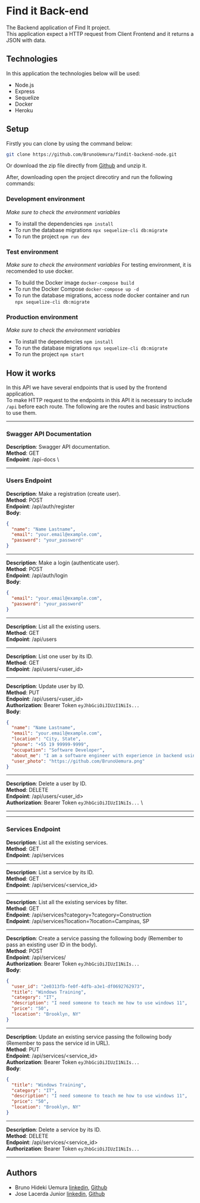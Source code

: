 # Find it Back-end

The Backend application of Find It project. \
This application expect a HTTP request from Client Frontend and it returns a JSON with data.

## Technologies

In this application the technologies below will be used:

- Node.js
- Express
- Sequelize
- Docker
- Heroku

## Setup

Firstly you can clone by using the command below:

```bash
git clone https://github.com/BrunoUemura/findit-backend-node.git
```

Or download the zip file directly from [Github](https://github.com/BrunoUemura/findit-backend-node/archive/refs/heads/master.zip) and unzip it.

After, downloading open the project direcotiry and run the following commands:

### Development environment

_Make sure to check the environment variables_

- To install the dependencies `npm install`
- To run the database migrations `npx sequelize-cli db:migrate`
- To run the project `npm run dev`

### Test environment

_Make sure to check the environment variables_
For testing environment, it is recomended to use docker.

- To build the Docker image `docker-compose build`
- To run the Docker Compose `docker-compose up -d`
- To run the database migrations, access node docker container and run `npx sequelize-cli db:migrate`

### Production environment

_Make sure to check the environment variables_

- To install the dependencies `npm install`
- To run the database migrations `npx sequelize-cli db:migrate`
- To run the project `npm start`

## How it works

In this API we have several endpoints that is used by the frontend application. \
To make HTTP request to the endpoints in this API it is necessary to include `/api` before each route. The following are the routes and basic instructions to use them.

---

### Swagger API Documentation

**Description**: Swagger API documentation. \
**Method**: GET \
**Endpoint**: /api-docs \

---

### Users Endpoint

**Description**: Make a registration (create user). \
**Method**: POST \
**Endpoint**: /api/auth/register \
**Body**:

```json
{
  "name": "Name Lastname",
  "email": "your.email@example.com",
  "password": "your_password"
}
```

---

**Description**: Make a login (authenticate user). \
**Method**: POST \
**Endpoint**: /api/auth/login \
**Body**:

```json
{
  "email": "your.email@example.com",
  "password": "your_password"
}
```

---

**Description**: List all the existing users. \
**Method**: GET \
**Endpoint**: /api/users

---

**Description**: List one user by its ID. \
**Method**: GET \
**Endpoint**: /api/users/<user_id>

---

**Description**: Update user by ID. \
**Method**: PUT \
**Endpoint**: /api/users/<user_id> \
**Authorization**: Bearer Token `eyJhbGciOiJIUzI1NiIs...` \
**Body**:

```json
{
  "name": "Name Lastname",
  "email": "your.email@example.com",
  "location": "City, State",
  "phone": "+55 19 99999-9999",
  "occupation": "Software Developer",
  "about_me": "I am a software engineer with experience in backend using Node.js + Express",
  "user_photo": "https://github.com/BrunoUemura.png"
}
```

---

**Description**: Delete a user by ID. \
**Method**: DELETE \
**Endpoint**: /api/users/<user_id> \
**Authorization**: Bearer Token `eyJhbGciOiJIUzI1NiIs...` \

---

---

### Services Endpoint

**Description**: List all the existing services. \
**Method**: GET \
**Endpoint**: /api/services

---

**Description**: List a service by its ID. \
**Method**: GET \
**Endpoint**: /api/services/<service_id>

---

**Description**: List all the existing services by filter. \
**Method**: GET \
**Endpoint**: /api/services?category=?category=Construction \
**Endpoint**: /api/services?location=?location=Campinas, SP

---

**Description**: Create a service passing the following body (Remember to pass an existing user ID in the body). \
**Method**: POST \
**Endpoint**: /api/services/ \
**Authorization**: Bearer Token `eyJhbGciOiJIUzI1NiIs...` \
**Body**:

```json
{
  "user_id": "2e0313fb-fe0f-4dfb-a3e1-df0692762973",
  "title": "Windows Training",
  "category": "IT",
  "description": "I need someone to teach me how to use windows 11",
  "price": "50",
  "location": "Brooklyn, NY"
}
```

---

**Description**: Update an existing service passing the following body (Remember to pass the service id in URL). \
**Method**: PUT \
**Endpoint**: /api/services/<service_id> \
**Authorization**: Bearer Token `eyJhbGciOiJIUzI1NiIs...` \
**Body**:

```json
{
  "title": "Windows Training",
  "category": "IT",
  "description": "I need someone to teach me how to use windows 11",
  "price": "50",
  "location": "Brooklyn, NY"
}
```

---

**Description**: Delete a service by its ID. \
**Method**: DELETE \
**Endpoint**: /api/services/<service_id> \
**Authorization**: Bearer Token `eyJhbGciOiJIUzI1NiIs...`

---

## Authors

- Bruno Hideki Uemura [linkedin](https://www.linkedin.com/in/bruno-hideki-uemura-918589139/), [Github](https://github.com/BrunoUemura)
- Jose Lacerda Junior [linkedin](https://www.linkedin.com/in/jos%C3%A9-lacerdajr98/), [Github](https://github.com/joselacerdajunior)
